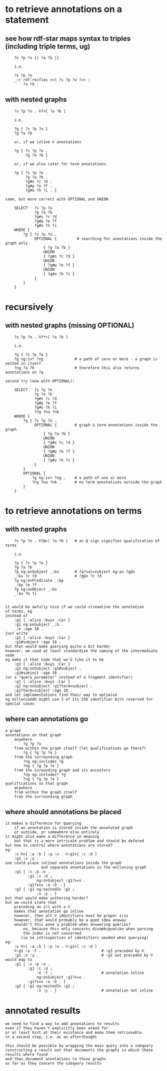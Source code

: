 #   to retrieve annotations on a statement
##  see how rdf-star maps syntax to triples (including triple terms, ug)

        ?s ?p ?o {| ?a ?b |}

        i.e.

        ?s ?p ?o
        _:r rdf:reifies <<( ?s ?p ?o )>> ;
            ?a ?b .

##  with nested graphs

        ?s ?p ?o . ©?>[ ?a ?b ]

        i.e.

        ?g { ?s ?p ?o }
        ?g ?a ?b 

        or, if we inline © annotations

        ?g { ?s ?p ?o .
             ?g ?a ?b }

        or, if we also cater for term annotations

        ?g { ?s ?p ?o .
             ?g ?a ?b .
             ?g#s ?c ?d .
             ?g#p ?e ?f .
             ?g#o ?h ?i . }

    same, but more correct with OPTIONAL and UNION
        
        SELECT   ?s ?p ?o
                 ?g ?a ?b
                 ?g#s ?c ?d
                 ?g#p ?e ?f
                 ?g#o ?h ?i 
        WHERE {
            ?g { ?s ?p ?o .
                 OPTIONAL {         # searching for annotations inside the graph only
                     { ?g ?a ?b } 
                     UNION 
                     { ?g#s ?c ?d } 
                     UNION 
                     { ?g#p ?e ?f } 
                     UNION 
                     { ?g#o ?h ?i } 
                 }
            }
        }



#   recursively
##  with nested graphs (missing OPTIONAL)

        ?s ?p ?o . ©?*>[ ?a ?b ]

        i.e.

        ?g { ?s ?p ?o }
        ?g ng:in* ?ng              # a path of zero or more - a graph is nested in itself
        ?ng ?a ?b                  # therefore this also returns annotations on ?g

    second try (now with OPTIONAL):

        SELECT   ?s ?p ?o
                 ?g ?a ?b
                 ?g#s ?c ?d
                 ?g#p ?e ?f
                 ?g#o ?h ?i 
                 ?ng ?na ?nb
        WHERE {
            ?g { ?s ?p ?o .
                 OPTIONAL {        # graph & term annotations inside the graph
                     { ?g ?a ?b } 
                     UNION 
                     { ?g#s ?c ?d } 
                     UNION 
                     { ?g#p ?e ?f } 
                     UNION 
                     { ?g#o ?h ?i } 
                 }
            }
            OPTIONAL {
                ?g ng:in+ ?ng .    # a path of one or more
                ?ng ?na ?nb .      # no term annotations outside the graph
            }
        }
        


#   to retrieve annotations on terms
##  with nested graphs

        ?s ?p ?o . ©?@>[ ?a ?b ]   # an @ sign signifies qualification of terms

        i.e.

        ?g { ?s ?p ?o }
        ?g ?a ?b 
        ?g ng:onSubject _:bs       # ?g?val=subject ng:as ?g@s
        _:bs ?c ?d                 # ?g@s ?c ?d
        ?g ng:onPredicate _:bp 
        _:bp ?e ?f
        ?g ng:onObject _:bo 
        _:bo ?h ?i


    it would be awfully nice if we could streamline the annotation
    of terms, eg
    instead of
        :g1 { :alice :buys :Car }
        :g1 ng:onSubject _:b .
        _:b :age 18 .
    just write
        :g1 { :alice :buys :Car }
        :g1#subject :age 18 .
    but that would make querying quite a bit harder
    however, we coud at least standardize the naming of the intermediate node
    eg make it that node that we’d like it to be
        :g1 { :alice :buys :Car }
        :g1 ng:onSubject :g1#subject .
        :g1#subject :age 18 .
    (or a "query parameter" instead of a fragment identifier)
        :g1 { :alice :buys :Car }
        :g1 ng:onSubject :g1?term=subject .
        :g1?term=subject :age 18 .
    and let implementations find their way to optimize
    eg milleniumdb might use 3 of its 256 identifier bits reserved for special cases


##  where can annotations go

    a graph
    annotations on that graph 
        anywhere
            ?g ?p ?o
        from within the graph itself (let qualifications go there?)
            ?g { ?g ?p ?o }
        from the surrounding graph
            ?ng ng:includes ?g
            ?ng { ?g ?p ?o }
        from the surounding graph and its ancestors
            ?ng ng:includes* ?g
            ?ng { ?g ?p ?o }
    qualifications on that graph 
        anywhere
        from within the graph itself
        from the surrounding graph


##  where should annotations be placed

    it makes a difference for querying
        if an annotation is stored inside the annotated graph
        or outside, or somewhere else entirely
    it might also make a difference in meaning
        but that is a more intricate problem and should be defered
    but how to control where annotations are stored?
    eg:
        :s ©>[ :a :b ] :p :o . ©:g1>[ :c :d ]
        :g1 :x :y .
    one could place inlined annotations inside the graph
                    and separate annotations in the enclosing graph
        :g1 { :s :p :o .
              :g1 :c :d ;
                  ng:onSubject :g1?v=s .
              :g1?v=s :a :b . }
        :g2 { :g1 ng:nestedIn :g2 ;
                  :x :y . }
    but that would make authoring harder?
    but we could state that 
        preceding an iri with a © 
        makes that annotation go inline
        however, then all © identifiers must be proper iris
        however, that would probably be a good idea anyway      
        wouldn't this pose a problem when answering queries?
            no, because this only concerns disambiguation when parsing
            the index is not concerned 
           (ie no introspection of identifiers needed when querying)
    eg:
        :s ©>[ :a :b ] :p :o . ©:g1>[ :c :d ]
        ©:g1 :e :f .                           # :g1 preceded by ©
        :g1 :x :y .                            # :g1 not preceded by ©
    would map to
        :g1 { :s :p :o .
              :g1 :c :d ;
                  :e :f ;                      # annotation inline
                  ng:onSubject :g1?v=s .
              :g1?v=s :a :b . }
        :g2 { :g1 ng:nestedIn :g2 ;
                  :x :y . }                    # annotation not inline


#   annotated results

    we need to find a way to add annotations to results 
    even if they haven't explicitly been asked for
    or at least hint at their existance and make them retrievable
    in a second step, i.e. as an afterthought

    this should be possible by wrapping the main query into a subquery
    constructing a result set that documents the graphs in which these results where found
    and then document annotations to those graphs 
    as far as they concern the subquery results


